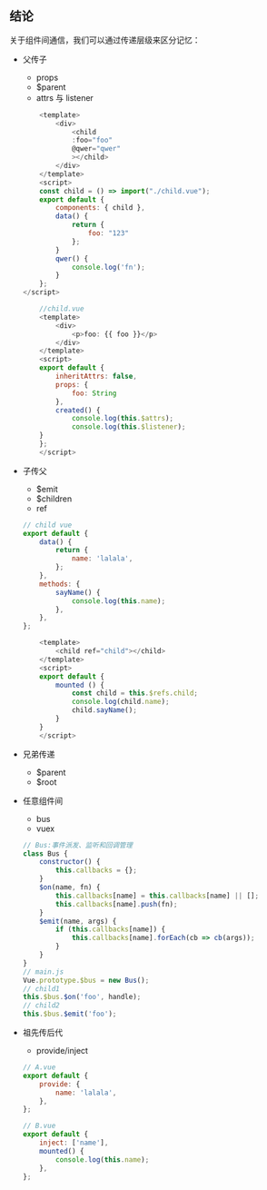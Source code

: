 ## 结论

关于组件间通信，我们可以通过传递层级来区分记忆：

-   父传子

    -   props
    -   \$parent
    -   attrs 与 listener

    ```js
        <template>
            <div>
                <child
                :foo="foo"
                @qwer="qwer"
                ></child>
            </div>
        </template>
        <script>
        const child = () => import("./child.vue");
        export default {
            components: { child },
            data() {
                return {
                    foo: "123"
                };
            }
            qwer() {
                console.log('fn');
            }
        };
    </script>
    ```

    ```js
        //child.vue
        <template>
            <div>
                <p>foo: {{ foo }}</p>
            </div>
        </template>
        <script>
        export default {
            inheritAttrs: false,
            props: {
                foo: String
            },
            created() {
                console.log(this.$attrs);
                console.log(this.$listener);
        }
        };
        </script>
    ```

-   子传父

    -   \$emit
    -   \$children
    -   ref

    ```js
    // child vue
    export default {
        data() {
            return {
                name: 'lalala',
            };
        },
        methods: {
            sayName() {
                console.log(this.name);
            },
        },
    };
    ```

    ```js
        <template>
            <child ref="child"></child>
        </template>
        <script>
        export default {
            mounted () {
                const child = this.$refs.child;
                console.log(child.name);
                child.sayName();
            }
        }
        </script>
    ```

-   兄弟传递

    -   \$parent
    -   \$root

-   任意组件间

    -   bus
    -   vuex

    ```js
    // Bus:事件派发、监听和回调管理
    class Bus {
        constructor() {
            this.callbacks = {};
        }
        $on(name, fn) {
            this.callbacks[name] = this.callbacks[name] || [];
            this.callbacks[name].push(fn);
        }
        $emit(name, args) {
            if (this.callbacks[name]) {
                this.callbacks[name].forEach(cb => cb(args));
            }
        }
    }
    // main.js
    Vue.prototype.$bus = new Bus();
    // child1
    this.$bus.$on('foo', handle);
    // child2
    this.$bus.$emit('foo');
    ```

-   祖先传后代

    -   provide/inject

    ```js
    // A.vue
    export default {
        provide: {
            name: 'lalala',
        },
    };
    ```

    ```js
    // B.vue
    export default {
        inject: ['name'],
        mounted() {
            console.log(this.name);
        },
    };
    ```
